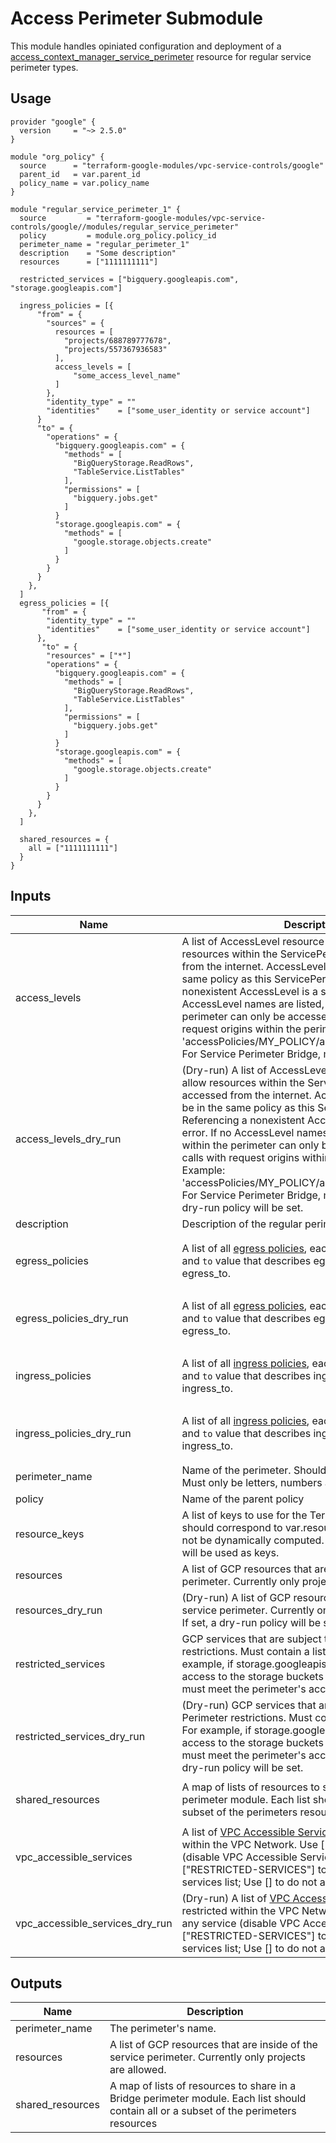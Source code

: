 # Access Perimeter Submodule

This module handles opiniated configuration and deployment of a [access_context_manager_service_perimeter](https://www.terraform.io/docs/providers/google/r/access_context_manager_service_perimeter.html) resource for regular service perimeter types.

## Usage
```hcl
provider "google" {
  version     = "~> 2.5.0"
}

module "org_policy" {
  source      = "terraform-google-modules/vpc-service-controls/google"
  parent_id   = var.parent_id
  policy_name = var.policy_name
}

module "regular_service_perimeter_1" {
  source         = "terraform-google-modules/vpc-service-controls/google//modules/regular_service_perimeter"
  policy         = module.org_policy.policy_id
  perimeter_name = "regular_perimeter_1"
  description    = "Some description"
  resources      = ["1111111111"]

  restricted_services = ["bigquery.googleapis.com", "storage.googleapis.com"]

  ingress_policies = [{
      "from" = {
        "sources" = {
          resources = [
            "projects/688789777678",
            "projects/557367936583"
          ],
          access_levels = [
              "some_access_level_name"
          ]
        },
        "identity_type" = ""
        "identities"    = ["some_user_identity or service account"]
      }
      "to" = {
        "operations" = {
          "bigquery.googleapis.com" = {
            "methods" = [
              "BigQueryStorage.ReadRows",
              "TableService.ListTables"
            ],
            "permissions" = [
              "bigquery.jobs.get"
            ]
          }
          "storage.googleapis.com" = {
            "methods" = [
              "google.storage.objects.create"
            ]
          }
        }
      }
    },
  ]
  egress_policies = [{
       "from" = {
        "identity_type" = ""
        "identities"    = ["some_user_identity or service account"]
      },
       "to" = {
        "resources" = ["*"]
        "operations" = {
          "bigquery.googleapis.com" = {
            "methods" = [
              "BigQueryStorage.ReadRows",
              "TableService.ListTables"
            ],
            "permissions" = [
              "bigquery.jobs.get"
            ]
          }
          "storage.googleapis.com" = {
            "methods" = [
              "google.storage.objects.create"
            ]
          }
        }
      }
    },
  ]

  shared_resources = {
    all = ["1111111111"]
  }
}
```

<!-- BEGINNING OF PRE-COMMIT-TERRAFORM DOCS HOOK -->
## Inputs

| Name | Description | Type | Default | Required |
|------|-------------|------|---------|:--------:|
| access\_levels | A list of AccessLevel resource names that allow resources within the ServicePerimeter to be accessed from the internet. AccessLevels listed must be in the same policy as this ServicePerimeter. Referencing a nonexistent AccessLevel is a syntax error. If no AccessLevel names are listed, resources within the perimeter can only be accessed via GCP calls with request origins within the perimeter. Example: 'accessPolicies/MY\_POLICY/accessLevels/MY\_LEVEL'. For Service Perimeter Bridge, must be empty. | `list(string)` | `[]` | no |
| access\_levels\_dry\_run | (Dry-run) A list of AccessLevel resource names that allow resources within the ServicePerimeter to be accessed from the internet. AccessLevels listed must be in the same policy as this ServicePerimeter. Referencing a nonexistent AccessLevel is a syntax error. If no AccessLevel names are listed, resources within the perimeter can only be accessed via GCP calls with request origins within the perimeter. Example: 'accessPolicies/MY\_POLICY/accessLevels/MY\_LEVEL'. For Service Perimeter Bridge, must be empty. If set, a dry-run policy will be set. | `list(string)` | `[]` | no |
| description | Description of the regular perimeter | `string` | n/a | yes |
| egress\_policies | A list of all [egress policies](https://cloud.google.com/vpc-service-controls/docs/ingress-egress-rules#egress-rules-reference), each list object has a `from` and `to` value that describes egress\_from and egress\_to. | <pre>list(object({<br>    from = any<br>    to   = any<br>  }))</pre> | `[]` | no |
| egress\_policies\_dry\_run | A list of all [egress policies](https://cloud.google.com/vpc-service-controls/docs/ingress-egress-rules#egress-rules-reference), each list object has a `from` and `to` value that describes egress\_from and egress\_to. | <pre>list(object({<br>    from = any<br>    to   = any<br>  }))</pre> | `[]` | no |
| ingress\_policies | A list of all [ingress policies](https://cloud.google.com/vpc-service-controls/docs/ingress-egress-rules#ingress-rules-reference), each list object has a `from` and `to` value that describes ingress\_from and ingress\_to. | <pre>list(object({<br>    from = any<br>    to   = any<br>  }))</pre> | `[]` | no |
| ingress\_policies\_dry\_run | A list of all [ingress policies](https://cloud.google.com/vpc-service-controls/docs/ingress-egress-rules#ingress-rules-reference), each list object has a `from` and `to` value that describes ingress\_from and ingress\_to. | <pre>list(object({<br>    from = any<br>    to   = any<br>  }))</pre> | `[]` | no |
| perimeter\_name | Name of the perimeter. Should be one unified string. Must only be letters, numbers and underscores | `any` | n/a | yes |
| policy | Name of the parent policy | `string` | n/a | yes |
| resource\_keys | A list of keys to use for the Terraform state. The order should correspond to var.resources and the keys must not be dynamically computed. If `null`, var.resources will be used as keys. | `list(string)` | `null` | no |
| resources | A list of GCP resources that are inside of the service perimeter. Currently only projects are allowed. | `list(string)` | `[]` | no |
| resources\_dry\_run | (Dry-run) A list of GCP resources that are inside of the service perimeter. Currently only projects are allowed. If set, a dry-run policy will be set. | `list(string)` | `[]` | no |
| restricted\_services | GCP services that are subject to the Service Perimeter restrictions. Must contain a list of services. For example, if storage.googleapis.com is specified, access to the storage buckets inside the perimeter must meet the perimeter's access restrictions. | `list(string)` | `[]` | no |
| restricted\_services\_dry\_run | (Dry-run) GCP services that are subject to the Service Perimeter restrictions. Must contain a list of services. For example, if storage.googleapis.com is specified, access to the storage buckets inside the perimeter must meet the perimeter's access restrictions.  If set, a dry-run policy will be set. | `list(string)` | `[]` | no |
| shared\_resources | A map of lists of resources to share in a Bridge perimeter module. Each list should contain all or a subset of the perimeters resources | `object({ all = list(string) })` | <pre>{<br>  "all": []<br>}</pre> | no |
| vpc\_accessible\_services | A list of [VPC Accessible Services](https://cloud.google.com/vpc-service-controls/docs/vpc-accessible-services) that will be restricted within the VPC Network. Use ["\*"] to allow any service (disable VPC Accessible Services); Use ["RESTRICTED-SERVICES"] to match the restricted services list; Use [] to do not allow any service. | `list(string)` | <pre>[<br>  "*"<br>]</pre> | no |
| vpc\_accessible\_services\_dry\_run | (Dry-run) A list of [VPC Accessible Services](https://cloud.google.com/vpc-service-controls/docs/vpc-accessible-services) that will be restricted within the VPC Network. Use ["\*"] to allow any service (disable VPC Accessible Services); Use ["RESTRICTED-SERVICES"] to match the restricted services list; Use [] to do not allow any service. | `list(string)` | <pre>[<br>  "*"<br>]</pre> | no |

## Outputs

| Name | Description |
|------|-------------|
| perimeter\_name | The perimeter's name. |
| resources | A list of GCP resources that are inside of the service perimeter. Currently only projects are allowed. |
| shared\_resources | A map of lists of resources to share in a Bridge perimeter module. Each list should contain all or a subset of the perimeters resources |

<!-- END OF PRE-COMMIT-TERRAFORM DOCS HOOK -->

